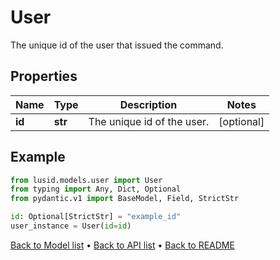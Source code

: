 # User

The unique id of the user that issued the command.
## Properties
Name | Type | Description | Notes
------------ | ------------- | ------------- | -------------
**id** | **str** | The unique id of the user. | [optional] 
## Example

```python
from lusid.models.user import User
from typing import Any, Dict, Optional
from pydantic.v1 import BaseModel, Field, StrictStr

id: Optional[StrictStr] = "example_id"
user_instance = User(id=id)

```

[Back to Model list](../README.md#documentation-for-models) &#8226; [Back to API list](../README.md#documentation-for-api-endpoints) &#8226; [Back to README](../README.md)

